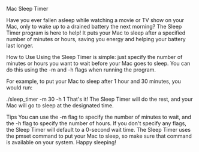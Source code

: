 Mac Sleep Timer

Have you ever fallen asleep while watching a movie or TV show on your Mac, only to wake up to a drained battery the next morning? The Sleep Timer program is here to help! It puts your Mac to sleep after a specified number of minutes or hours, saving you energy and helping your battery last longer.

How to Use
Using the Sleep Timer is simple: just specify the number of minutes or hours you want to wait before your Mac goes to sleep. You can do this using the -m and -h flags when running the program.

For example, to put your Mac to sleep after 1 hour and 30 minutes, you would run:

./sleep_timer -m 30 -h 1
That's it! The Sleep Timer will do the rest, and your Mac will go to sleep at the designated time.

Tips
You can use the -m flag to specify the number of minutes to wait, and the -h flag to specify the number of hours.
If you don't specify any flags, the Sleep Timer will default to a 0-second wait time.
The Sleep Timer uses the pmset command to put your Mac to sleep, so make sure that command is available on your system.
Happy sleeping!
